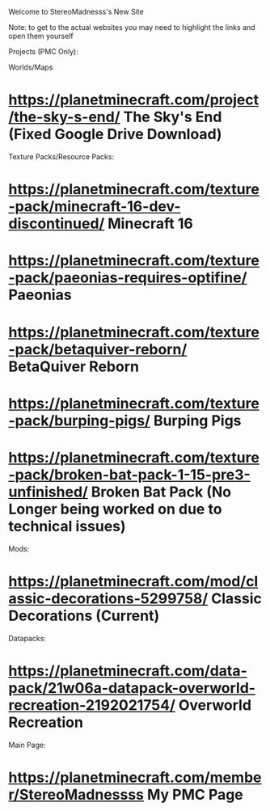 Welcome to StereoMadnesss's New Site

Note: to get to the actual websites you may need to highlight the links and open them yourself

Projects (PMC Only):


Worlds/Maps

# https://planetminecraft.com/project/the-sky-s-end/ The Sky's End (Fixed Google Drive Download)

Texture Packs/Resource Packs:
# https://planetminecraft.com/texture-pack/minecraft-16-dev-discontinued/ Minecraft 16

# https://planetminecraft.com/texture-pack/paeonias-requires-optifine/ Paeonias

# https://planetminecraft.com/texture-pack/betaquiver-reborn/ BetaQuiver Reborn

# https://planetminecraft.com/texture-pack/burping-pigs/ Burping Pigs

# https://planetminecraft.com/texture-pack/broken-bat-pack-1-15-pre3-unfinished/ Broken Bat Pack (No Longer being worked on due to technical issues)

Mods:
# https://planetminecraft.com/mod/classic-decorations-5299758/ Classic Decorations (Current)

Datapacks:
# https://planetminecraft.com/data-pack/21w06a-datapack-overworld-recreation-2192021754/ Overworld Recreation

Main Page:
# https://planetminecraft.com/member/StereoMadnessss My PMC Page
